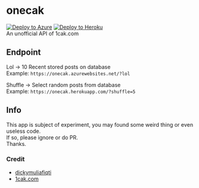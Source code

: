 # onecak

[![Deploy to Azure](https://github.com/dickymuliafiqri/onecak/actions/workflows/azure.yml/badge.svg)](https://github.com/dickymuliafiqri/onecak/actions/workflows/azure.yml)
[![Deploy to Heroku](https://github.com/dickymuliafiqri/onecak/actions/workflows/heroku.yml/badge.svg)](https://github.com/dickymuliafiqri/onecak/actions/workflows/heroku.yml)  
An unofficial API of 1cak.com  

## Endpoint

Lol -> 10 Recent stored posts on database  
Example: ```https://onecak.azurewebsites.net/?lol```

Shuffle -> Select random posts from database  
Example: ```https://onecak.herokuapp.com/?shuffle=5```

## Info

This app is subject of experiment, you may found some weird thing or even useless code.  
If so, please ignore or do PR.  
Thanks.  

### Credit

- [dickymuliafiqti](https://github.com/dickymuliafiqri)
- [1cak.com](https://1cak.com)
